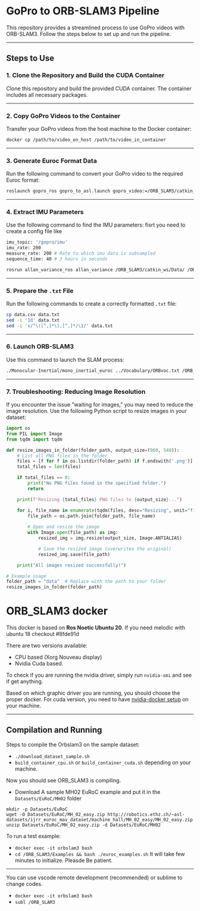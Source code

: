 # GoPro to ORB-SLAM3 Pipeline

This repository provides a streamlined process to use GoPro videos with ORB-SLAM3. Follow the steps below to set up and run the pipeline.

---

## Steps to Use

### 1. Clone the Repository and Build the CUDA Container
Clone this repository and build the provided CUDA container. The container includes all necessary packages.

---

### 2. Copy GoPro Videos to the Container
Transfer your GoPro videos from the host machine to the Docker container:

```bash
docker cp /path/to/video_on_host /path/to/video_in_container
```

---

### 3. Generate Euroc Format Data
Run the following command to convert your GoPro video to the required Euroc format:

```bash
roslaunch gopro_ros gopro_to_asl.launch gopro_video:=/ORB_SLAM3/catkin_ws/Data/GX010024.MP4 rosbag:=/ORB_SLAM3/catkin_ws/Data/GX010024.bag asl_dir:=/ORB_SLAM3/catkin_ws/Data/GX010024/
```

---

### 4. Extract IMU Parameters
Use the following command to find the IMU parameters:
fisrt you need to create a config file like 
```bash
imu_topic: '/gopro/imu'
imu_rate: 200
measure_rate: 200 # Rate to which imu data is subsampled
sequence_time: 40 # 3 hours in seconds
```
```bash
rosrun allan_variance_ros allan_variance /ORB_SLAM3/catkin_ws/Data/ /ORB_SLAM3/catkin_ws/Data/imu_config.yaml
```

---

### 5. Prepare the `.txt` File
Run the following commands to create a correctly formatted `.txt` file:

```bash
cp data.csv data.txt
sed -i '1d' data.txt
sed -i 's/^\([^,]*\),[^,]*/\1/' data.txt
```

---

### 6. Launch ORB-SLAM3
Use this command to launch the SLAM process:

```bash
./Monocular-Inertial/mono_inertial_euroc ../Vocabulary/ORBvoc.txt /ORB_SLAM3/catkin_ws/Data/mono_inertial_EuRoC.yaml /ORB_SLAM3/catkin_ws/Data/GOPRO/ /ORB_SLAM3/catkin_ws/Data/GOPRO/mav0/cam0/data.txt
```

---

### 7. Troubleshooting: Reducing Image Resolution
If you encounter the issue "waiting for images," you may need to reduce the image resolution. Use the following Python script to resize images in your dataset:

```python
import os
from PIL import Image
from tqdm import tqdm

def resize_images_in_folder(folder_path, output_size=(960, 540)):
    # List all PNG files in the folder
    files = [f for f in os.listdir(folder_path) if f.endswith('.png')]
    total_files = len(files)

    if total_files == 0:
        print("No PNG files found in the specified folder.")
        return

    print(f"Resizing {total_files} PNG files to {output_size}...")

    for i, file_name in enumerate(tqdm(files, desc="Resizing", unit="file")):
        file_path = os.path.join(folder_path, file_name)
        
        # Open and resize the image
        with Image.open(file_path) as img:
            resized_img = img.resize(output_size, Image.ANTIALIAS)

            # Save the resized image (overwrites the original)
            resized_img.save(file_path)

    print("All images resized successfully!")

# Example usage
folder_path = "data"  # Replace with the path to your folder
resize_images_in_folder(folder_path)
```

# ORB_SLAM3 docker

This docker is based on <b>Ros Noetic Ubuntu 20</b>. If you need melodic with ubuntu 18 checkout #8fde91d

There are two versions available:
- CPU based (Xorg Nouveau display)
- Nvidia Cuda based. 

To check if you are running the nvidia driver, simply run `nvidia-smi` and see if get anything.

Based on which graphic driver you are running, you should choose the proper docker. For cuda version, you need to have [nvidia-docker setup](https://docs.nvidia.com/datacenter/cloud-native/container-toolkit/install-guide.html) on your machine.

---

## Compilation and Running

Steps to compile the Orbslam3 on the sample dataset:

- `./download_dataset_sample.sh`
- `build_container_cpu.sh` or `build_container_cuda.sh` depending on your machine.

Now you should see ORB_SLAM3 is compiling. 
- Download A sample MH02 EuRoC example and put it in the `Datasets/EuRoC/MH02` folder
```
mkdir -p Datasets/EuRoC 
wget -O Datasets/EuRoC/MH_02_easy.zip http://robotics.ethz.ch/~asl-datasets/ijrr_euroc_mav_dataset/machine_hall/MH_02_easy/MH_02_easy.zip
unzip Datasets/EuRoC/MH_02_easy.zip -d Datasets/EuRoC/MH02
```
To run a test example:
- `docker exec -it orbslam3 bash`
- `cd /ORB_SLAM3/Examples && bash ./euroc_examples.sh`
It will take few minutes to initialize. Pleasde Be patient.
---

You can use vscode remote development (recommended) or sublime to change codes.
- `docker exec -it orbslam3 bash`
- `subl /ORB_SLAM3`
